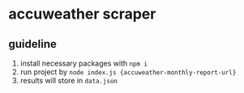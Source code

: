 # accuweather scraper

## guideline
1. install necessary packages with `npm i`
2. run project by `node index.js {accuweather-monthly-report-url}`
3. results will store in `data.json`
